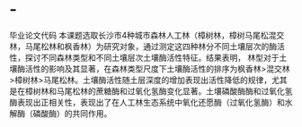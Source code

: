# -
毕业论文代码
本课题选取长沙市4种城市森林人工林（樟树林，樟树马尾松混交林，马尾松林和枫香林）为研究对象，通过测定这四种林分不同土壤层次的酶活性，探讨不同森林类型和不同土壤层次土壤酶活性特征。结果表明， 林型对于土壤酶活性的影响及其显著，在森林类型尺度下土壤酶活性的排序为枫香林>混交林>樟树林>马尾松林。土壤酶活性随土层深度的增加表现出活性降低的规律，尤其是在樟树林和马尾松林的蔗糖酶和过氧化氢酶变化显著。土壤磷酸酶酶和过氧化氢酶表现出正相关性，表现出了在人工林生态系统中氧化还愿酶（过氧化氢酶）和水解酶（磷酸酶）的共同作用。
